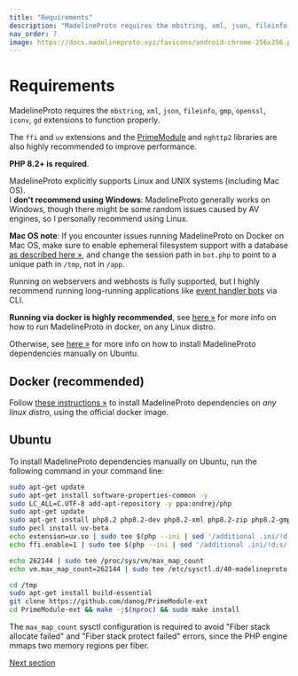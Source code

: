 ```yaml
---
title: "Requirements"
description: "MadelineProto requires the mbstring, xml, json, fileinfo, gmp, openssl, iconv, gd extensions to function properly."
nav_order: 7
image: https://docs.madelineproto.xyz/favicons/android-chrome-256x256.png
---
```

# Requirements

MadelineProto requires the `mbstring`, `xml`, `json`, `fileinfo`, `gmp`, `openssl`, `iconv`, `gd` extensions to function properly.

The `ffi` and `uv` extensions and the [PrimeModule](https://prime.madelineproto.xyz/) and `nghttp2` libraries are also highly recommended to improve performance.

**PHP 8.2+ is required**.

MadelineProto explicitly supports Linux and UNIX systems (including Mac OS).  
I **don't recommend using Windows**: MadelineProto generally works on Windows, though there might be some random issues caused by AV engines, so I personally recommend using Linux.  

**Mac OS note**: If you encounter issues running MadelineProto on Docker on Mac OS, make sure to enable ephemeral filesystem support with a database [as described here &raquo;](https://docs.madelineproto.xyz/docs/DATABASE.html#ephemeral-filesystems), and change the session path in `bot.php` to point to a unique path in `/tmp`, not in `/app`.

Running on webservers and webhosts is fully supported, but I highly recommend running long-running applications like [event handler bots](https://docs.madelineproto.xyz/docs/UPDATES.html) via CLI.  

**Running via docker is highly recommended**, see [here &raquo;](https://docs.madelineproto.xyz/docs/DOCKER.html) for more info on how to run MadelineProto in docker, on any Linux distro.  

Otherwise, see [here &raquo;](#ubuntu) for more info on how to install MadelineProto dependencies manually on Ubuntu.  

## Docker (recommended)

Follow [these instructions &raquo;](https://docs.madelineproto.xyz/docs/DOCKER.html) to install MadelineProto dependencies on *any linux distro*, using the official docker image.  

## Ubuntu

To install MadelineProto dependencies manually on Ubuntu, run the following command in your command line:

```bash
sudo apt-get update
sudo apt-get install software-properties-common -y
sudo LC_ALL=C.UTF-8 add-apt-repository -y ppa:ondrej/php
sudo apt-get update
sudo apt-get install php8.2 php8.2-dev php8.2-xml php8.2-zip php8.2-gmp php8.2-cli php8.2-mbstring php8.2-ffi php8.2-iconv php-pear libuv1-dev nghttp2 -y
sudo pecl install uv-beta
echo extension=uv.so | sudo tee $(php --ini | sed '/additional .ini/!d;s/.*: //g')/uv.ini
echo ffi.enable=1 | sudo tee $(php --ini | sed '/additional .ini/!d;s/.*: //g')/ffi.ini

echo 262144 | sudo tee /proc/sys/vm/max_map_count
echo vm.max_map_count=262144 | sudo tee /etc/sysctl.d/40-madelineproto.conf

cd /tmp
sudo apt-get install build-essential
git clone https://github.com/danog/PrimeModule-ext
cd PrimeModule-ext && make -j$(nproc) && sudo make install

```

The `max_map_count` sysctl configuration is required to avoid "Fiber stack allocate failed" and "Fiber stack protect failed" errors, since the PHP engine mmaps two memory regions per fiber.  

<a href="https://docs.madelineproto.xyz/docs/DOCKER.html">Next section</a>
